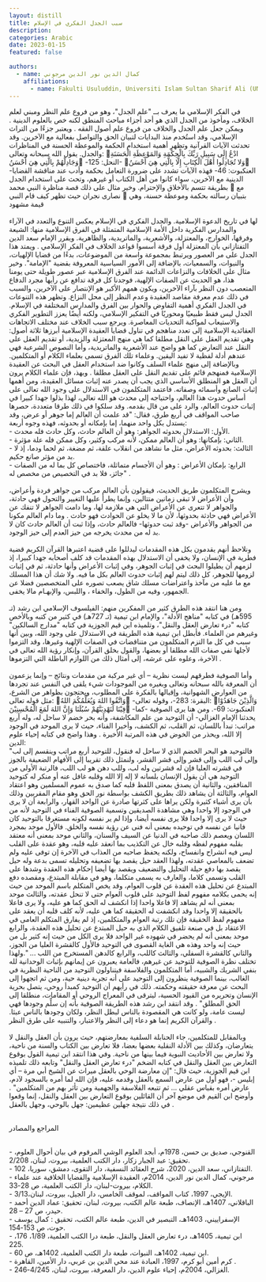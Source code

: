 ```yaml
---
layout: distill
title: سبب الجدل الفكري في الإسلام
description:
categories: Arabic
date: 2023-01-15
featured: false

authors:
  - name: كمال الدين نور الدين مرجوني
    affiliations:
      - name: Fakulti Usuluddin, Universiti Islam Sultan Sharif Ali (UNISSA)
---
```


<div class="rtl">
في الفكر الإسلامي ما يعرف بــ "علم الجدل"، وهو من فروع علم النظر ومبني لعلم الخلاف، ومأخوذ من الجدل الذي هو أحد أجزاء مباحث المنطق لكنه خص بالعلوم الدينية . ويمكن جعل علم الجدل والخلاف من فروع علم أصول الفقه . ويعتبر جزءًا من التراث الإسلامي، وقد استُخدم منذ البدايات لتبيان الحق والتواصل بفعالية مع الآخرين. وقد تحدثت الآيات القرآنية وتظهر أهمية استخدام الحكمة والموعظة الحسنة في المناظرات والجدل. يقول الله سبحانه وتعالى: ادْعُ إِلَى سَبِيلِ رَبِّكَ بِالْحِكْمَةِ وَالمَوْعِظَةِ الْحَسَنَةِ وَجَادِلْهُمْ بِالَّتِي هِيَ أَحْسَنُ -النحل: 125- وَلا تُجَادِلُوا أَهْلَ الْكِتَابِ إِلَّا بِالَّتِي هِيَ أَحْسَنُ -العنكبوت: 46- فهذه الآيات تشدد على ضرورة التعامل بحكمة وأدب عند مناقشة القضايا الدينية مع الآخرين، سواء كانوا من أهل الكتاب أو غيرهم، وتحث على استخدام الجدل بطريقة تتسم بالأخلاق والإحترام. وخير مثال على ذلك قصة مناظرة النبي محمد  مع نصارى نجران حيث تظهر كيف قام النبي  بتبيان رسالته بحكمة وموعظة حسنة، وهي قيمة مشهود 
<br><br>
لها في تاريخ الدعوة الإسلامية.
والجدل الفكري في الإسلام يعكس التنوع والتعدد في الآراء والمدارس الفكرية داخل الأمة الإسلامية المتمثلة في الفرق الإسلامية منها: الشيعة وفرقها، الخوارج، والمعتزلة، والأشعرية، والماتريدية، والظاهرية. ويقرر الإمام سعد الدين التفتازاني بأن المعتزلة أول فرقة أسسوا قواعد الخلاف في الفكر الإسلامي . ويمتد هذا الجدل على مر العصور ويرتبط بمجموعة واسعة من الموضوعات، بدءًا من قضايا الإلهيات، والنبوات، والسمعيات، بالإضافة إلى الأمور السياسية المعروفة بقضية "الإمامة". وخير مثال على الخلافات والنزاعات الدائمة عند الفرق الإسلامية عبر عصور طويلة حتى يومنا هذا، هو الحديث عن الصفات الإلهية، فوجدنا كل فرقة تدافع عن رأيها مجرد الدفاع المتعصب دون النظر بآراء الآخرين، ويكون همهم الأكبر هو الإنتصار على الآخرين، والسبب في ذلك عدم معرفة مقاصد العقيدة وعدم النظر إلى محل النزاع.
وتظهر هذه التنوعات في الجدل الفكري أهمية التفاوض والحوار بين الفرق والمدارس المختلفة في الإسلام. الجدل ليس فقط طبيعيًا ومحوريًا في التفكير الإسلامي، ولكنه أيضًا يعزز التطوير الفكري والاستيعاب لمواكبة التحديات المعاصرة.
ويرجع سبب الخلاف عند مختلف الاتجاهات العقائدية الإسلامية إلى تعدد مناهجم في تناول قضايا العقيدة الإسلامية أبرزها ثلاثة أصول: وهي تقديم العقل على النقل مطلقا كما هي منهج المعتزلة والزيدية، أو تقديم العقل على النقل عند التعارض كما هو واضح عند الأشعرية والماتريدية، وأما النصوص الشرعية فهي عندهم أدلة لفظية لا تفيد اليقين. وعلماء تلك الفرق تسمى بعلماء الكلام أو المتكلمين. وبالإضافة إلى منهج علماء السلف وكانوا ضد استخدام العقل في البحث عن العقيدة الإسلامية فمنهجم قائم على تقديم النقل على العقل مطلقا . 
وبهذ، فإن علماء الكلام يرون أن العقل هو المنطلق الأساسي الذي يجب أن يصدر عنه إثبات مسائل العقيدة، ومن أهمها إثبات الصانع وأسمائه وصفاته. فاعتمد المتكلمون في الاستدلال على وجود الله تعالى على أساس حدوث هذا العالم، واحتياجه إلى محدث هو الله تعالى، لهذا بذلوا جهدا كبيرا في إثبات حدوث العالم، والرد على من قال بقدمه. وقد سلكوا في ذلك طرقا متعددة، حصرها صاحب المواقف في أربع طرق، فقال: "قد علمت أن العالم إما جوهر أو عرض، وقد يستدل بكل واحد منهما، إما بإمكانه أو بحدوثه، فهذه وجوه أربعة:
<br>
-	الأول: الاستدلال بحدوثه الجواهر: وهو أن العالم حادث، وكل حادث فله محدث.
<br>
-	الثاني: بإمكانها: وهو أن العالم ممكن، لأنه مركب وكثير، وكل ممكن فله علة مؤثرة.
<br>
-	الثالث: بحدوثه الأعراض، مثل ما نشاهد من انقلاب علقة، ثم مضغة، ثم لحما ودما، إذ لا بد من مؤثر صانع حكيم.
<br>
-	الرابع: بإمكان الأعراض : وهو أن الأجسام متماثلة، فاختصاص كل بما له من الصفات جائز، فلا بد في التخصيص من مخصص له" .
<br><br>
ويشرح المتكلمون طريق الحديث، فيقولون بأن العالم مركب من جواهر فردة وأعراض، وأن الأعراض لا تبقى زمانين متتالين، وإنما يطرأ عليها التغيير والتحول فهي حادثة، والجواهر لا تتعرى عن الأعراض التي هي ملازمة لها، وما دامت الجواهر لا تنفك عن الأعراض فهي حادثة بحدوثها، لأن ما لا يخلو عن الحوادث فهو حادث . وما دام العالم مكونا من الجواهر والأعراض -وقد ثبت حدوثها- فالعالم حادث، وإذا ثبت أن العالم حادث كان لا بد له من محدث يخرجه من حيز العدم إلى حيز الوجود.
<br><br>
ونلاحظ أنهم يقدمون بكل هذه المقدمات ليدللوا على قضية اعتبرها القرآن الكريم قضية فطرية في الإنسان، ولا يخفى أن الاستدلال بهذه المقدمات قد كلف أصحابه جهدا كبيرا، إذ لزمهم أن يطيلوا البحث في إثبات الجوهر، وفي إثبات الأعراض وأنها حادثة، ثم في إثبات لزومها للجوهر، كل ذلك ليتم لهم إثبات حدوث العالم بكل ما فيه. ولا شك أن هذا المسلك مع ما عليه من مآخذ واعتراضات مسلك شاق يصعب تصوره على المتخصصين فضلا عن الجمهور، وفيه من الطول، والخفاء ، واللبس، والإبهـام مالا يخفى.
<br><br>
ومن هنا انتقد هذه الطرق كثير من المفكرين منهم: الفيلسوف الإسلامي ابن رشد (تـ 595هـ) في كتابه "مناهج الأدلة"، والإمام ابن تيمية (تـ 727هـ) في كثير من كتبه وبالأخص كتابه "درء تعارض العقل والنقل"، وتلميذه ابن قيم الجوزية في كتابه "مدارج السالكين" وغيرهم من العلماء.
فأبطل ابن تيمية هذه الطريقة في الاستدلال على وجود الله، وبين أنها سبب في كل ما التزم المتكلمون من متناقضات في الصفات الإلهية وغيرها، وقد التزموا لأجلها نفي صفات الله مطلقا أو بعضها، والقول بخلق القرآن، وإنكار رؤية الله تعالى في الآخرة، وعلوه على عرشه، إلى أمثال ذلك من اللوازم الباطلة التي التزموها .
<br><br>
وأما الصوفية فطرقهم ليست نظرية – أي غير مركبة من مقدمات ونتائج – وإنما يزعمون أن المعرفة بالله سبحانه وتعالى وبغيره من الموجودات شيء يلقى في النفس عند تجردها من العوارض الشهوانية، وإقبالها بالفكرة على المطلوب، ويحتجون بظواهر من الشرع، مثل قوله تعالى: وَاتَّقُوا اللهَ وَيُعَلِّمُكُمَ اللهُ -البقرة: 283-، وقوله تعالى: وَالَّذِيْنَ جَاهَدُوْا فِيْنَا لَنَهْدِيَنَّهُمْ سُبُلَنَا وَإِنَّ اللهَ لَمَعَ الْمُحْسِنِيْنَ -العنكبوت: 69-.
ومن هنا يرى الصوفية -كما يحدثنا الإمام الغزالي- أن التوحيد من علم المكاشفة، وأنه بحر خضم لا ساحل له، وله أربع مراتب: تبدأ باللسان، ثم القلب، ثم الكشف، وأخيرا الفناء، حيث لا يرى الموحد في الوجود إلا الله، ويحذر من الخوض في هذه المرتبة الأخيرة . وهذا واضح في كتابه إحياء علوم الدين:
<br>
"فالتوحيد هو البحر الخضم الذي لا ساحل له فنقول،  للتوحيد أربع مراتب وينقسم إلى لب وإلى لب اللب وإلى قشر وإلى قشر القشر، ولنمثل ذلك تقريبا إلى الأفهام الضعيفة بالجوز في قشرته العليا فإن له قشرتين وله لب، وللب دهن هو لب اللب، فالرتبة الأولى من التوحيد هي أن يقول الإنسان بلسانه لا إله إلا الله وقلبه غافل عنه أو منكر له كتوحيد المنافقين، والثانية أن يصدق بمعنى اللفظ قلبه كما صدق به عموم المسلمين وهو اعتقاد العوام، والثالثة أن يشاهد ذلك بطريق الكشف بواسطة نور الحق وهو مقام المقربين وذلك بأن يرى أشياء كثيرة ولكن يراها على كثرتها صادرة عن الواحد القهار، والرابعة أن لا يرى في الوجود إلا واحدا وهي مشاهدة الصديقين وتسمية الصوفية الفناء في التوحيد لأنه من حيث لا يرى إلا واحدا فلا يرى نفسه أيضا، وإذا لم ير نفسه لكونه مستغرقا بالتوحيد كان فانيا عن نفسه في توحيده بمعنى أنه فنى عن رؤية نفسه والخلق. فالأول موحد بمجرد اللسان ويعصم ذلك صاحبه في الدنيا عن السيف والسنان، والثاني موحد بمعنى أنه معتقد بقلبه مفهوم لفظه وقلبه خال عن التكذيب بما انعقد عليه قلبه، وهو عقدة على القلب ليس فيه انشراح وانفساح، ولكنه يحفظ صاحبه من العذاب في الآخرة إن توفى عليه ولم تضعف بالمعاصي عقدته، ولهذا العقد حيل يقصد بها تضعيفه وتحليله تسمى بدعة وله حيل يقصد بها دفع حيلة التحليل والتضعيف ويقصد بها أيضا إحكام هذه العقدة وشدها على القلب وتسمى كلاما، والعارف به يسمى متكلما، وهو في مقابلة المبتدع، ومقصده دفع المبتدع عن تحليل هذه العقدة عن قلوب العوام، وقد يخص المتكلم باسم الموحد من حيث إنه يحمى بكلامه مفهوم لفظ التوحيد على قلوب العوام حتى لا تنحل عقدته، والثالث موحد بمعنى أنه لم يشاهد إلا فاعلا واحدا إذا انكشف له الحق كما هو عليه، ولا يرى فاعلا بالحقيقة إلا واحدا وقد انكشفت له الحقيقة كما هي عليه، لأنه كلف قلبه أن يعقد على مفهوم لفظ الحقيقة فإن تلك رتبة العوام والمتكلمين، إذ لم يفارق المتكلم العامى في الاعتقاد بل في صنعة تلفيق الكلام الذي به حيل المبتدع عن تحليل هذه العقدة، والرابع موحد بمعنى أنه لم يحضر في شهوده غير الواحد فلا يرى الكل من حيث إنه كثير بل من حيث إنه واحد وهذه هي الغاية القصوى في التوحيد فالأول كالقشرة العليا من الجوز، والثاني كالقشرة السفلي، والثالث كاللب، والرابع كالدهن المستخرج من اللب ... ".ولهذا تختلف نظرة الصوفية للتوحيد عن غيرهم، فالعامة يعبرون عن إيمانهم بإثبات الوحدانية لله بنفي الشريك والشبيه، أما المتكلمون والفلاسفة فيتناولون التوحيد من الناحية النظرية في الغالب، بينما الصوفية ينظرون إلى التوحيد على أنه تجربة دينية حية، ومن ثم اتجهوا إلى البحث عن معرفة حقيقته وحكمته. ذلك في رأيهم أن التوحيد كمبدأ روحي، يتصل بحرية الإنسان وتحريره من القيود الحسية، ليترقى في المعراج الروحي أو المقامات، منطلقا إلى الحق المطلق"  .
 وقد انتقد ابن رشد هذه الطريقة الصوفية بأنه إن سلِّم وجودها فهي ليست عامة، ولو كانت هي المقصودة بالناس لبطل النظر، ولكان وجودها بالناس عبثا. والقرآن الكريم إنما هو دعاء إلى النظر والاعتبار، والتنبيه على طرق النظر .
 <br><br>
وبالمقابل للمتكلمين، جاء الحنابلة السلفية بمعارضتهم، حيث يرون بأن العقل والنقل لا يتعارضان، وكذلك بين الأدلة النقلية بعضها بعضا، فلا تعارض بين الكتاب والسنة من ناحية، ولا تعارض بين الأحاديث النبوية فيما بينها من ناحية. وفي هذا انتقد ابن تيمية القول بوقوع التعارض بين العقل والنقل في كتابه الضخم "درء تعارض العقل والنقل"  وتابعه ذلك تلميذه ابن قيم الجوزية، حيث قال: "إن معارضة الوحي بالعقل ميراث عن الشيخ أبي مرة – أي إبليس -، فهو أول من عارض السمع بالعقل وقدمه عليه، فإن الله لما أمره بالسجود لآدم، عارض أمره بقياس عقلي ... ثم تتبعه الفلاسفة والجهمية ومن تأثر بهم من المتكلمين" . وأوضح ابن القيم في موضع آخر أن القائلين بوقوع التعارض بين العقل والنقل، إنما وقعوا في ذلك نتيجة جهلين عظيمين: جهل بالوحي، وجهل بالعقل .
<br><br>

<p class="article-sub-title">المراجع والمصادر</p>
<br>-
القنوجي، صديق بن حسن، 1978م، أبجد العلوم الوشي المرقوم في بيان أحوال العلوم، تحقيق: عبد الجبار زكار، دار الكتب العلمية، بيروت، لبنان، 2/208.<br>-
التفتازاني، سعد الدين، 2020، شرح العقائد النسفية، دار التقوى، دمشق، سوريا، 102.<br>-
مرجوني، كمال الدين نور الدين، 2014م، العقيدة الإسلامية والقضايا الخلافية عند علماء الكلام، بيروت-لبنان، دار الكتب العلمية، ص 28-33.<br>-
الإيجي، 1997، كتاب المواقف، لموقف الخامس، دار الجيل، بيروت، لبنان،3/13.<br>-
الباقلاني، 1407هـ، الإنصاف، طبعة عالم الكتب، بيروت، لبنان، تحقيق: عماد الدين أحمد حيدر، ص 27 – 28.<br>-
الإسفراييني، 1403هـ، التبصير في الدين، طبعة عالم الكتب، تحقيق : كمال يوسف حوت، ص 153-154.<br>-
ابن تيمية، 1405هـ، درء تعارض العقل والنقل، طبعة درا الكتب العلمية، 1/89، 176، 225.<br>-
ابن تيمية، 1402هـ، النبوات، طبعة دار الكتب العلمية، 1402هـ، ص 60.<br>-
كرم أمين أبو كرم، 1997، العبادة عند محي الدين بن عربي، دار الأمين، القاهرة .<br>-
الغزالي، 2004م، إحياء علوم الدين، دار المعرفة، بيروت، لبنان، 4/245-246.<br>

</div>
